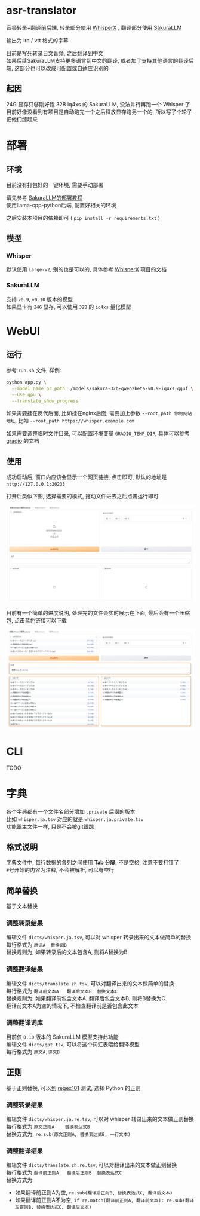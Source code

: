 # asr-translator

音频转录+翻译前后端, 转录部分使用 [WhisperX](https://github.com/m-bain/whisperX) , 翻译部分使用 [SakuraLLM](https://github.com/SakuraLLM)

输出为 lrc / vtt 格式的字幕

目前是写死转录日文音频, 之后翻译到中文  
如果后续SakuraLLM支持更多语言到中文的翻译, 或者加了支持其他语言的翻译后端, 这部分也可以改成可配置或自适应识别的

## 起因

24G 显存只够刚好跑 32B iq4xs 的 SakuraLLM, 没法并行再跑一个 Whisper 了  
目前好像没看到有项目是自动跑完一个之后释放显存跑另一个的, 所以写了个轮子把他们缝起来  

# 部署

## 环境

目前没有打包好的一键环境, 需要手动部署  

请先参考 [SakuraLLM的部署教程](https://github.com/SakuraLLM/Sakura-13B-Galgame/wiki/Python%E9%83%A8%E7%BD%B2%E6%95%99%E7%A8%8B)  
使用llama-cpp-python后端, 配置好相关的环境 

之后安装本项目的依赖即可 ( `pip install -r requirements.txt` )

## 模型

### Whisper

默认使用 `large-v2`, 别的也是可以的, 具体参考 [WhisperX](https://github.com/m-bain/whisperX) 项目的文档

### SakuraLLM

支持 `v0.9`, `v0.10` 版本的模型  
如果显卡有 `24G` 显存, 可以使用 `32B` 的 `iq4xs` 量化模型

# WebUI

## 运行

参考 `run.sh` 文件, 样例: 

```bash
python app.py \
  --model_name_or_path ./models/sakura-32b-qwen2beta-v0.9-iq4xs.gguf \
  --use_gpu \
  --translate_show_progress
```

如果需要挂在反代后面, 比如挂在nginx后面, 需要加上参数 `--root_path 你的网站地址`, 比如 `--root_path https://whisper.example.com`

如果需要调整临时文件目录, 可以配置环境变量 `GRADIO_TEMP_DIR`, 具体可以参考 [gradio](https://www.gradio.app/) 的文档

## 使用

成功启动后, 窗口内应该会显示一个网页链接, 点击即可, 默认的地址是 `http://127.0.0.1:20233`

打开后类似下图, 选择需要的模式, 拖动文件进去之后点击运行即可

![main_0](/assets/main_0.jpg)  

目前有一个简单的进度说明, 处理完的文件会实时展示在下面, 最后会有一个压缩包, 点击蓝色链接可以下载  

![main_1](/assets/main_1.jpg)  

# CLI

TODO

# 字典

各个字典都有一个文件名部分增加 `.private` 后缀的版本  
比如 `whisper.ja.tsv` 对应的就是 `whisper.ja.private.tsv`  
功能跟主文件一样, 只是不会被git跟踪  

## 格式说明

字典文件中, 每行数据的各列之间使用 **Tab 分隔**, 不是空格, 注意不要打错了  
`#`号开始的内容为注释, 不会被解析, 可以有空行  

## 简单替换

基于文本替换  

### 调整转录结果

编辑文件 `dicts/whisper.ja.tsv`, 可以对 whisper 转录出来的文本做简单的替换  
每行格式为 `原词A	替换词B`  
替换规则为, 如果转录后的文本包含A, 则将A替换为B  

### 调整翻译结果

编辑文件 `dicts/translate.zh.tsv`, 可以对翻译出来的文本做简单的替换  
每行格式为 `翻译前文本A	翻译后文本B	替换文本C`  
替换规则为, 如果翻译前包含文本A, 翻译后包含文本B, 则将B替换为C  
翻译前文本A为空的情况下, 不检查翻译前是否包含此文本  

### 调整翻译词库

目前仅 `0.10` 版本的 SakuraLLM 模型支持此功能  
编辑文件 `dicts/gpt.tsv`, 可以将这个词汇表喂给翻译模型  
每行格式为 `原文A,译文B`  

## 正则

基于正则替换, 可以到 [regex101](https://regex101.com/) 测试, 选择 Python 的正则  

### 调整转录结果

编辑文件 `dicts/whisper.ja.re.tsv`, 可以对 whisper 转录出来的文本做正则替换  
每行格式为 `原文正则A	替换表达式B`  
替换方式为,  `re.sub(原文正则A, 替换表达式B, 一行文本)`

### 调整翻译结果

编辑文件 `dicts/translate.zh.re.tsv`, 可以对翻译出来的文本做正则替换  
每行格式为 `翻译前正则A	翻译后正则B	替换表达式C`  
替换方式为:
- 如果翻译前正则A为空, `re.sub(翻译后正则B, 替换表达式C, 翻译后文本)`  
- 如果翻译前正则A不为空,  `if re.match(翻译前正则A, 翻译前文本): re.sub(翻译后正则B, 替换表达式C, 翻译后文本)`
